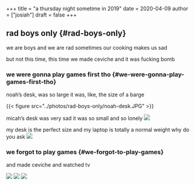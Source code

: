+++
title = "a thursday night sometime in 2019"
date = 2020-04-09
author = ["josiah"]
draft = false
+++

## rad boys only {#rad-boys-only}

we are boys and we are rad
sometimes our cooking makes us sad

but not this time, this time we made ceviche and it was fucking bomb


### we were gonna play games first tho {#we-were-gonna-play-games-first-tho}

noah’s desk, was so large
it was, like, the size of a barge

{{< figure src="../photos/rad-boys-only/noah-desk.JPG" >}}

micah’s desk was very sad
it was so small
and so lonely
![](../photos/rad-boys-only/micah-desk.JPG)

my desk is the perfect size and my laptop is totally a normal weight why do you ask
![](../photos/rad-boys-only/josiah-desk.JPG)


### we forgot to play games {#we-forgot-to-play-games}

and made ceviche and watched tv

![](../photos/rad-boys-only/kitchen1.JPG)
![](../photos/rad-boys-only/kitchen2.JPG)
![](../photos/rad-boys-only/salt.JPG)
